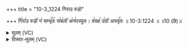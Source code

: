 +++
title = "10-3_1224 गिराउ वज्रो"

+++
गि꣣रा꣣उ वज्रो꣣ न꣡ सम्भृ꣢꣯तः꣣ स꣡ब꣢लो꣣ अ꣡न꣢पच्युतः। व꣣वक्ष꣣ उ꣣ग्रो꣡ अस्तृ꣢꣯तः ॥ 10-3:1224 ॥ ॥10 (छे)॥

<details><summary>मूलम् (VC)</summary>

गि꣣रा꣢꣫ वज्रो꣣ न꣡ सम्भृ꣢꣯तः꣣ स꣡ब꣢लो꣣ अ꣡न꣢पच्युतः । व꣣व꣢क्ष उ꣣ग्रो꣡ अस्तृ꣢꣯तः ॥१२२४॥
</details>

<details><summary>विस्वर-मूलम् (VC)</summary>

गिरा वज्रो न सम्भृतः सबलो अनपच्युतः । ववक्ष उग्रो अस्तृतः ॥१२२४॥
</details>